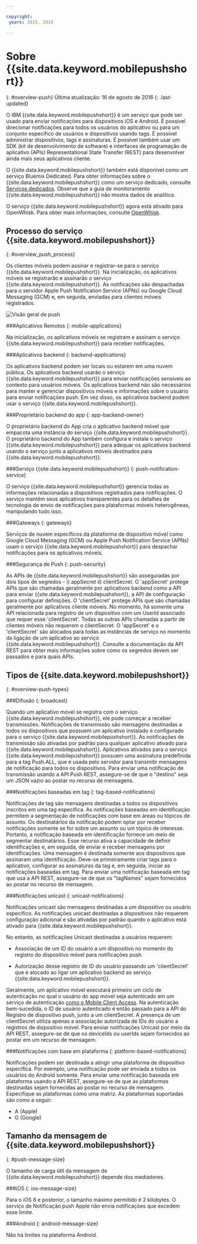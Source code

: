 ```yaml
---

copyright:
 years: 2015, 2016

---
```


# Sobre {{site.data.keyword.mobilepushshort}}
{: #overview-push}
Última atualização: 16 de agosto de 2016
{: .last-updated}

O IBM {{site.data.keyword.mobilepushshort}} é um serviço que pode ser usado para enviar notificações para dispositivos iOS e Android. É possível direcionar notificações para todos os usuários
do aplicativo ou para um conjunto específico de usuários e dispositivos usando tags. É possível administrar dispositivos, tags e assinaturas. É
possível também usar um SDK (kit de desenvolvimento de software) e interfaces de
programação de aplicativo (APIs) Representational State Transfer (REST) para
desenvolver ainda mais seus aplicativos cliente. 

O {{site.data.keyword.mobilepushshort}} também está disponível como um serviço Bluemix Dedicated. Para obter informações sobre o {{site.data.keyword.mobilepushshort}} como um serviço dedicado, consulte [Serviços dedicados](../../dedicated/index.html). Observe que a guia de monitoramento {{site.data.keyword.mobilepushshort}} não mostra dados de analítica.

O serviço {{site.data.keyword.mobilepushshort}} agora está ativado para OpenWhisk. Para obter mais informações, consulte [OpenWhisk](../../openwhisk/index.html).


## Processo do serviço {{site.data.keyword.mobilepushshort}}
{: #overview_push_process}

Os clientes móveis podem assinar e registrar-se para o serviço {{site.data.keyword.mobilepushshort}}. Na inicialização, os aplicativos móveis se registrarão e assinarão o serviço {{site.data.keyword.mobilepushshort}}. As notificações são
despachadas para o servidor Apple Push Notification Service (APNs) ou Google Cloud Messaging
(GCM) e, em seguida, enviadas para clientes móveis registrados.

![Visão geral de push](images/overview.jpg)


###Aplicativos Remotos
{: mobile-applications}

Na inicialização, os aplicativos móveis se registram e assinam o serviço {{site.data.keyword.mobilepushshort}} para receber notificações.

###Aplicativos backend
{: backend-applications}

Os aplicativos backend podem ser locais ou estarem em uma nuvem pública. Os aplicativos backend usarão o serviço {{site.data.keyword.mobilepushshort}} para enviar notificações sensíveis ao contexto para usuários móveis. Os aplicativos backend não são necessários para manter e gerenciar dispositivos móveis e informações sobre o usuário para enviar notificações push. Em vez disso, os aplicativos backend podem usar o serviço {{site.data.keyword.mobilepushshort}}.

###Proprietário backend do app
{: app-backend-owner}

O proprietário backend do App cria o aplicativo backend móvel que empacota uma instância do serviço {{site.data.keyword.mobilepushshort}}. O proprietário backend do App também configura e instala o serviço {{site.data.keyword.mobilepushshort}} para adequar os aplicativos backend usando o serviço junto a aplicativos móveis destinados para {{site.data.keyword.mobilepushshort}}.

###Serviço {{site.data.keyword.mobilepushshort}}
{: push-notification-service}

O serviço {{site.data.keyword.mobilepushshort}} gerencia todas as informações relacionadas a dispositivos registrados para notificações. O serviço mantém seus aplicativos transparentes para os detalhes de tecnologia de envio de notificações para plataformas móveis heterogêneas, manipulando tudo isso.

###Gateways
{: gateways}

Serviços de nuvem específicos da plataforma de dispositivo móvel como Google Cloud Messaging (GCM) ou Apple Push Notification Service (APNs) usam o serviço {{site.data.keyword.mobilepushshort}} para despachar notificações para os aplicativos móveis.

###Segurança de Push
{: push-security}

As APIs de {{site.data.keyword.mobilepushshort}} são asseguradas por dois tipos de segredos - i) appSecret ii) clientSecret.  O 'appSecret' protege APIs que são chamadas geralmente por aplicativos backend como a API para enviar {{site.data.keyword.mobilepushshort}}, a API de configuração para configurar definições.   O 'clientSecret' protege APIs que são chamadas geralmente por aplicativos cliente móveis.  No momento, há somente uma API relacionada para registro de um dispositivo com um UserId associado que requer esse 'clientSecret'. Todas as outras APIs chamadas a partir de clientes móveis não requerem o clientSecret. O 'appSecret' e o 'clientSecret' são alocados para todas as instâncias de serviço no momento da ligação de um aplicativo ao serviço {{site.data.keyword.mobilepushshort}}. Consulte a documentação da API REST para obter mais informações sobre como os segredos devem ser passados e para quais APIs.

## Tipos de {{site.data.keyword.mobilepushshort}}
{: #overview-push-types}

###Difusão
{: broadcast}

Quando um aplicativo móvel se registra com o serviço {{site.data.keyword.mobilepushshort}}, ele pode começar a receber transmissões. Notificações de transmissão são mensagens destinadas a todos os dispositivos que possuem um aplicativo instalado e configurado para o serviço {{site.data.keyword.mobilepushshort}}. As notificações de transmissão são ativadas por padrão para qualquer aplicativo ativado para {{site.data.keyword.mobilepushshort}}. Aplicativos ativados para o serviço {{site.data.keyword.mobilepushshort}} possuem uma assinatura predefinida para a tag Push.ALL, que é usada pelo servidor para transmitir mensagens de notificação para todos os dispositivos. Para enviar uma
notificação de transmissão usando a API Push REST, assegure-se de que
o "destino" seja um JSON vazio ao postar no recurso de mensagens.

###Notificações baseadas em tag
{: tag-based-notifications}

Notificações de tag são mensagens destinadas a todos os dispositivos inscritos em uma tag específica. As notificações baseadas em identificação
permitem a segmentação de notificações com base em áreas ou tópicos de assunto. Os destinatários da notificação podem optar por receber notificações somente se for
sobre um assunto ou um tópico de interesse. Portanto, a notificação baseada em
identificação fornece um meio de segmentar destinatários. Esse recurso ativa
a capacidade de definir identificações e, em seguida, de enviar e receber mensagens por identificações. Uma
mensagem é destinada somente aos dispositivos que assinaram uma identificação. Deve-se primeiramente criar tags para o aplicativo, configurar as assinaturas da tag e, em seguida, iniciar as notificações baseadas em tag. Para enviar uma notificação baseada em tag que usa a API REST, assegure-se de que os "tagNames" sejam fornecidos ao postar no recurso de mensagem.

###Notificações unicast
{: unicast-notifications}

Notificações unicast são mensagens destinadas a um dispositivo ou usuário específico. As notificações unicast destinadas a dispositivos não requerem configuração adicional e são ativadas por padrão quando o aplicativo está ativado para {{site.data.keyword.mobilepushshort}}.

No entanto, as notificações Unicast destinadas a usuários requerem:

- Associação de um ID do usuário a um dispositivo no momento do registro do dispositivo móvel para notificações push.  

- Autorização desse registro de ID do usuário passando um 'clientSecret' que é alocado ao ligar um aplicativo backend ao serviço {{site.data.keyword.mobilepushshort}}. 

Geralmente, um aplicativo móvel executará primeiro um ciclo de autenticação no qual o usuário do app móvel seja autenticado em um serviço de autenticação [como o Mobile Client Access](https://console.ng.bluemix.net/docs/services/mobileaccess/index.html). Na autenticação bem-sucedida, o ID de usuário autenticado é então passado para a API do Registro de dispositivo push, junto a um clientSecret. A presença de um clientSecret utiliza apenas a associação autorizada de IDs do usuário a registros de dispositivo móvel.
Para enviar notificações Unicast por meio da API REST, assegure-se de que os deviceIds ou userIds sejam fornecidos ao postar em um recurso de mensagem.

###Notificações com base em plataforma
{: platform-based-notifications}

Notificações podem ser
destinada a atingir uma plataforma de dispositivo
específica. Por exemplo, uma notificação pode ser enviada a todos os
usuários do Android somente. Para enviar uma notificação baseada em
plataforma usando a API REST, assegure-se de que as plataformas
destinadas sejam fornecidas ao postar no recurso de mensagem. Especifique as plataformas como uma matriz. As plataformas
suportadas são como a seguir:
* A (Apple)
* G (Google)

## Tamanho da mensagem de {{site.data.keyword.mobilepushshort}}
{: #push-message-size}

O tamanho de carga útil da mensagem de {{site.data.keyword.mobilepushshort}} depende dos mediadores. 

###iOS
{: ios-message-size}

Para o iOS 8 e posterior, o tamanho máximo permitido é 2 kilobytes. O serviço de Notificação push Apple não envia notificações que excedem
esse limite.

###Android
{: android-message-size}

Não há limites na plataforma Android.
